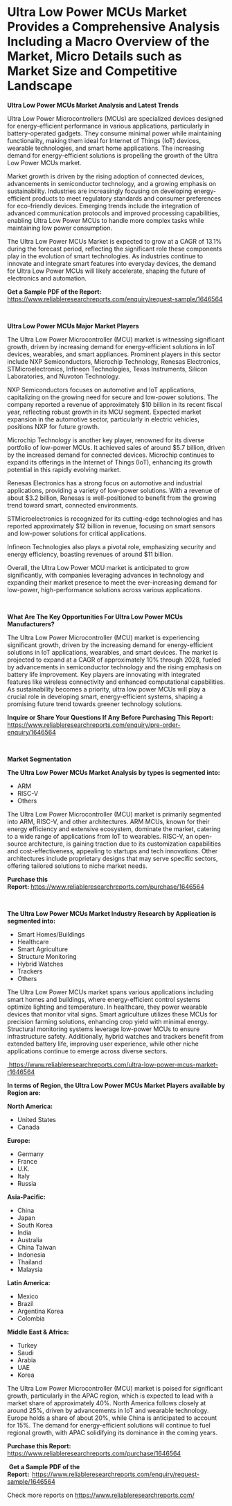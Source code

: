 <p><h1>Ultra Low Power MCUs Market Provides a Comprehensive Analysis Including a Macro Overview of the Market, Micro Details such as Market Size and Competitive Landscape</h1></p><p><strong>Ultra Low Power MCUs Market Analysis and Latest Trends</strong></p>
<p><p>Ultra Low Power Microcontrollers (MCUs) are specialized devices designed for energy-efficient performance in various applications, particularly in battery-operated gadgets. They consume minimal power while maintaining functionality, making them ideal for Internet of Things (IoT) devices, wearable technologies, and smart home applications. The increasing demand for energy-efficient solutions is propelling the growth of the Ultra Low Power MCUs market.</p><p>Market growth is driven by the rising adoption of connected devices, advancements in semiconductor technology, and a growing emphasis on sustainability. Industries are increasingly focusing on developing energy-efficient products to meet regulatory standards and consumer preferences for eco-friendly devices. Emerging trends include the integration of advanced communication protocols and improved processing capabilities, enabling Ultra Low Power MCUs to handle more complex tasks while maintaining low power consumption.</p><p>The Ultra Low Power MCUs Market is expected to grow at a CAGR of 13.1% during the forecast period, reflecting the significant role these components play in the evolution of smart technologies. As industries continue to innovate and integrate smart features into everyday devices, the demand for Ultra Low Power MCUs will likely accelerate, shaping the future of electronics and automation.</p></p>
<p><strong>Get a Sample PDF of the Report:&nbsp;</strong> <a href="https://www.reliableresearchreports.com/enquiry/request-sample/1646564?utm_campaign=2461&utm_medium=2&utm_source=Github&utm_content=ia&utm_term=12022025&utm_id=ultra-low-power-mcus">https://www.reliableresearchreports.com/enquiry/request-sample/1646564</a></p>
<p>&nbsp;</p>
<p><strong>Ultra Low Power MCUs Major Market Players</strong></p>
<p><p>The Ultra Low Power Microcontroller (MCU) market is witnessing significant growth, driven by increasing demand for energy-efficient solutions in IoT devices, wearables, and smart appliances. Prominent players in this sector include NXP Semiconductors, Microchip Technology, Renesas Electronics, STMicroelectronics, Infineon Technologies, Texas Instruments, Silicon Laboratories, and Nuvoton Technology.</p><p>NXP Semiconductors focuses on automotive and IoT applications, capitalizing on the growing need for secure and low-power solutions. The company reported a revenue of approximately $10 billion in its recent fiscal year, reflecting robust growth in its MCU segment. Expected market expansion in the automotive sector, particularly in electric vehicles, positions NXP for future growth.</p><p>Microchip Technology is another key player, renowned for its diverse portfolio of low-power MCUs. It achieved sales of around $5.7 billion, driven by the increased demand for connected devices. Microchip continues to expand its offerings in the Internet of Things (IoT), enhancing its growth potential in this rapidly evolving market.</p><p>Renesas Electronics has a strong focus on automotive and industrial applications, providing a variety of low-power solutions. With a revenue of about $3.2 billion, Renesas is well-positioned to benefit from the growing trend toward smart, connected environments.</p><p>STMicroelectronics is recognized for its cutting-edge technologies and has reported approximately $12 billion in revenue, focusing on smart sensors and low-power solutions for critical applications.</p><p>Infineon Technologies also plays a pivotal role, emphasizing security and energy efficiency, boasting revenues of around $11 billion.</p><p>Overall, the Ultra Low Power MCU market is anticipated to grow significantly, with companies leveraging advances in technology and expanding their market presence to meet the ever-increasing demand for low-power, high-performance solutions across various applications.</p></p>
<p>&nbsp;</p>
<p><strong>What Are The Key Opportunities For Ultra Low Power MCUs Manufacturers?</strong></p>
<p><p>The Ultra Low Power Microcontroller (MCU) market is experiencing significant growth, driven by the increasing demand for energy-efficient solutions in IoT applications, wearables, and smart devices. The market is projected to expand at a CAGR of approximately 10% through 2028, fueled by advancements in semiconductor technology and the rising emphasis on battery life improvement. Key players are innovating with integrated features like wireless connectivity and enhanced computational capabilities. As sustainability becomes a priority, ultra low power MCUs will play a crucial role in developing smart, energy-efficient systems, shaping a promising future trend towards greener technology solutions.</p></p>
<p><strong>Inquire or Share Your Questions If Any Before Purchasing This Report:</strong> <a href="https://www.reliableresearchreports.com/enquiry/pre-order-enquiry/1646564?utm_campaign=2461&utm_medium=2&utm_source=Github&utm_content=ia&utm_term=12022025&utm_id=ultra-low-power-mcus">https://www.reliableresearchreports.com/enquiry/pre-order-enquiry/1646564</a></p>
<p>&nbsp;</p>
<p><strong>Market Segmentation</strong></p>
<p><strong>The Ultra Low Power MCUs Market Analysis by types is segmented into:</strong></p>
<p><ul><li>ARM</li><li>RISC-V</li><li>Others</li></ul></p>
<p><p>The Ultra Low Power Microcontroller (MCU) market is primarily segmented into ARM, RISC-V, and other architectures. ARM MCUs, known for their energy efficiency and extensive ecosystem, dominate the market, catering to a wide range of applications from IoT to wearables. RISC-V, an open-source architecture, is gaining traction due to its customization capabilities and cost-effectiveness, appealing to startups and tech innovations. Other architectures include proprietary designs that may serve specific sectors, offering tailored solutions to niche market needs.</p></p>
<p><strong>Purchase this Report:&nbsp;</strong><a href="https://www.reliableresearchreports.com/purchase/1646564?utm_campaign=2461&utm_medium=2&utm_source=Github&utm_content=ia&utm_term=12022025&utm_id=ultra-low-power-mcus">https://www.reliableresearchreports.com/purchase/1646564</a></p>
<p>&nbsp;</p>
<p><strong>The Ultra Low Power MCUs Market Industry Research by Application is segmented into:</strong></p>
<p><ul><li>Smart Homes/Buildings</li><li>Healthcare</li><li>Smart Agriculture</li><li>Structure Monitoring</li><li>Hybrid Watches</li><li>Trackers</li><li>Others</li></ul></p>
<p><p>The Ultra Low Power MCUs market spans various applications including smart homes and buildings, where energy-efficient control systems optimize lighting and temperature. In healthcare, they power wearable devices that monitor vital signs. Smart agriculture utilizes these MCUs for precision farming solutions, enhancing crop yield with minimal energy. Structural monitoring systems leverage low-power MCUs to ensure infrastructure safety. Additionally, hybrid watches and trackers benefit from extended battery life, improving user experience, while other niche applications continue to emerge across diverse sectors.</p></p>
<p><a href="https://www.reliableresearchreports.com/ultra-low-power-mcus-market-r1646564?utm_campaign=2461&utm_medium=2&utm_source=Github&utm_content=ia&utm_term=12022025&utm_id=ultra-low-power-mcus">&nbsp;https://www.reliableresearchreports.com/ultra-low-power-mcus-market-r1646564</a></p>
<p><strong>In terms of Region, the Ultra Low Power MCUs Market Players available by Region are:</strong></p>
<p>
    <p> <strong> North America: </strong>
        <ul>
            <li>United States</li>
            <li>Canada</li>
        </ul>
        </p> 
    <p> <strong> Europe: </strong>
        <ul>
            <li>Germany</li>
            <li>France</li>
            <li>U.K.</li>
            <li>Italy</li>
            <li>Russia</li>
        </ul>
        </p> 
    <p> <strong> Asia-Pacific: </strong>
        <ul>
            <li>China</li>
            <li>Japan</li>
            <li>South Korea</li>
            <li>India</li>
            <li>Australia</li>
            <li>China Taiwan</li>
            <li>Indonesia</li>
            <li>Thailand</li>
            <li>Malaysia</li>
        </ul>
        </p> 
    <p> <strong> Latin America: </strong>
        <ul>
            <li>Mexico</li>
            <li>Brazil</li>
            <li>Argentina Korea</li>
            <li>Colombia</li>
        </ul>
        </p> 
    <p> <strong> Middle East & Africa: </strong>
        <ul>
            <li>Turkey</li>
            <li>Saudi</li>
            <li>Arabia</li>
            <li>UAE</li>
            <li>Korea</li>
        </ul>
    </p>
    </p>
<p><p>The Ultra Low Power Microcontroller (MCU) market is poised for significant growth, particularly in the APAC region, which is expected to lead with a market share of approximately 40%. North America follows closely at around 25%, driven by advancements in IoT and wearable technology. Europe holds a share of about 20%, while China is anticipated to account for 15%. The demand for energy-efficient solutions will continue to fuel regional growth, with APAC solidifying its dominance in the coming years.</p></p>
<p><strong>Purchase this Report: </strong><a href="https://www.reliableresearchreports.com/purchase/1646564?utm_campaign=2461&utm_medium=2&utm_source=Github&utm_content=ia&utm_term=12022025&utm_id=ultra-low-power-mcus">https://www.reliableresearchreports.com/purchase/1646564</a></p>
<p>&nbsp;<strong>Get a Sample PDF of the Report:&nbsp;&nbsp;</strong><a href="https://www.reliableresearchreports.com/enquiry/request-sample/1646564?utm_campaign=2461&utm_medium=2&utm_source=Github&utm_content=ia&utm_term=12022025&utm_id=ultra-low-power-mcus">https://www.reliableresearchreports.com/enquiry/request-sample/1646564</a></p>
<p><strong></strong></p>
<p>Check more reports on <a href="https://www.reliableresearchreports.com/?utm_campaign=2461&utm_medium=2&utm_source=Github&utm_content=ia&utm_term=12022025&utm_id=ultra-low-power-mcus">https://www.reliableresearchreports.com/</a></p>